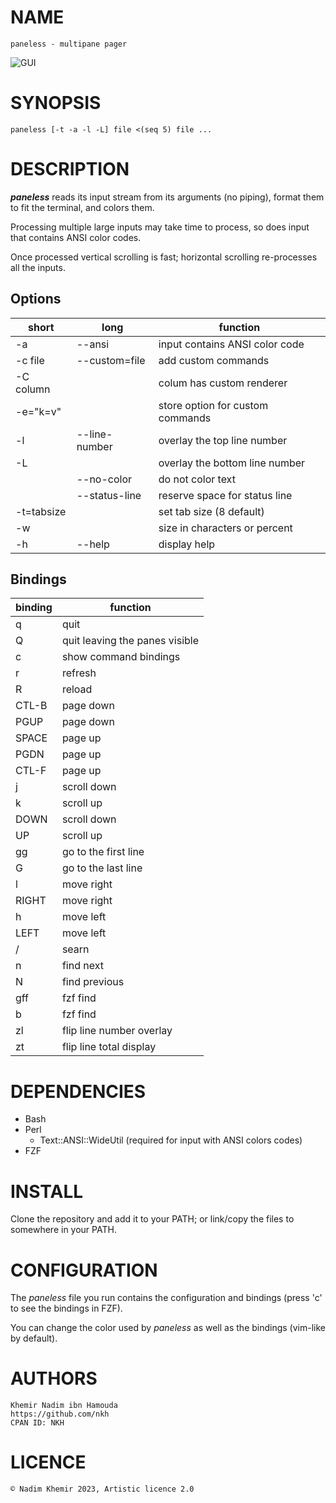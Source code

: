 # NAME

	paneless - multipane pager

![GUI](https://github.com/nkh/paneless/blob/main/media/paneless.png)

# SYNOPSIS

	paneless [-t -a -l -L] file <(seq 5) file ...

# DESCRIPTION

***paneless*** reads its input stream from its arguments (no piping), format them to fit the terminal, and colors them.

Processing multiple large inputs may take time to process, so does input that contains ANSI color codes. 

Once processed vertical scrolling is fast; horizontal scrolling re-processes all the inputs.

## Options

| short      | long          | function                                         |
| ---------- | ------------- | ------------------------------------------------ |
| -a         | --ansi        | input contains ANSI color code                   |
| -c file    | --custom=file | add custom commands                              |
| -C column  |               | colum has custom renderer                        |
| -e="k=v"   |               | store option for custom commands                 |
| -l         | --line-number | overlay the top line number                      |
| -L         |               | overlay the bottom line number                   |
|            | --no-color    | do not color text                                |
|            | --status-line | reserve space for status line                    |
| -t=tabsize |               | set tab size (8 default)                         |
| -w         |               | size in characters or percent                    |
| -h         | --help        | display help                                     |

## Bindings

| binding | function                       |
| ------- | ------------------------------ |
| q       | quit                           |
| Q       | quit leaving the panes visible |
| c       | show command bindings          |
| r       | refresh                        |
| R       | reload                         |
| CTL-B   | page down                      |
| PGUP    | page down                      |
| SPACE   | page up                        |
| PGDN    | page up                        |
| CTL-F   | page up                        |
| j       | scroll down                    |
| k       | scroll up                      |
| DOWN    | scroll down                    |
| UP      | scroll up                      |
| gg      | go to the first line           |
| G       | go to the last line            |
| l       | move right                     |
| RIGHT   | move right                     |
| h       | move left                      |
| LEFT    | move left                      |
| /       | searn                          |
| n       | find next                      |
| N       | find previous                  |
| gff     | fzf find                       |
| b       | fzf find                       |
| zl      | flip line number overlay       |
| zt      | flip line total display        |

# DEPENDENCIES

- Bash
- Perl
	- Text::ANSI::WideUtil (required for input with ANSI colors codes) 
- FZF

# INSTALL

Clone the repository and add it to your PATH; or link/copy the files to somewhere in your PATH.

# CONFIGURATION

The *paneless* file you run contains the configuration and bindings (press 'c' to see the bindings in FZF).

You can change the color used by *paneless* as well as the bindings (vim-like by default).

# AUTHORS

    Khemir Nadim ibn Hamouda
    https://github.com/nkh
    CPAN ID: NKH
    
# LICENCE

	© Nadim Khemir 2023, Artistic licence 2.0
